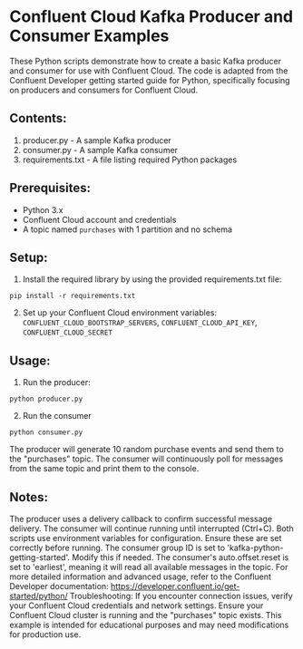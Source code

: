 # Confluent Cloud Kafka Producer and Consumer Examples
These Python scripts demonstrate how to create a basic Kafka producer and consumer for use with Confluent Cloud. The code is adapted from the Confluent Developer getting started guide for Python, specifically focusing on producers and consumers for Confluent Cloud.

## Contents:
1. producer.py - A sample Kafka producer
2. consumer.py - A sample Kafka consumer
3. requirements.txt - A file listing required Python packages

## Prerequisites:
* Python 3.x
* Confluent Cloud account and credentials
* A topic named `purchases` with 1 partition and no schema

## Setup:
1. Install the required library by using the provided requirements.txt file:
```
pip install -r requirements.txt
```
2. Set up your Confluent Cloud environment variables:
`CONFLUENT_CLOUD_BOOTSTRAP_SERVERS`, `CONFLUENT_CLOUD_API_KEY`, `CONFLUENT_CLOUD_SECRET`

## Usage:
1. Run the producer:
```
python producer.py
```
2. Run the consumer
```
python consumer.py
```
The producer will generate 10 random purchase events and send them to the "purchases" topic. The consumer will continuously poll for messages from the same topic and print them to the console.
## Notes:
The producer uses a delivery callback to confirm successful message delivery.
The consumer will continue running until interrupted (Ctrl+C).
Both scripts use environment variables for configuration. Ensure these are set correctly before running.
The consumer group ID is set to 'kafka-python-getting-started'. Modify this if needed.
The consumer's auto.offset.reset is set to 'earliest', meaning it will read all available messages in the topic.
For more detailed information and advanced usage, refer to the Confluent Developer documentation:
https://developer.confluent.io/get-started/python/
Troubleshooting:
If you encounter connection issues, verify your Confluent Cloud credentials and network settings.
Ensure your Confluent Cloud cluster is running and the "purchases" topic exists.
This example is intended for educational purposes and may need modifications for production use.
